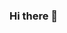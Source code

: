 ### Hi there 👋

<!--
**DevMon33/DevMon33** is a ✨ _special_ ✨ repository because its `README.md` (this file) appears on your GitHub profile.

Here are some ideas to get you started:

- 🔭 I’m currently working on DevMon33...
- 🌱 I’m currently learning how to piece it together...
- 👯 I’m looking to collaborate on anything available...
- 🤔 I’m looking for help with developing Video Game...
- 💬 Ask me about anything...
- 📫 How to reach me: shawn32hull@gmail.com...
- 😄 Pronouns: CodeGenie...
- ⚡ Fun fact: There are outter beings among us...
-->
